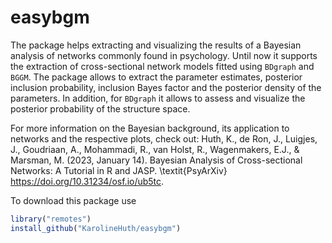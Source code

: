 # easybgm

The package helps extracting and visualizing the results of a Bayesian analysis of networks commonly found in psychology. Until now it supports the extraction of cross-sectional network models fitted using `BDgraph` and `BGGM`. The package allows to extract the parameter estimates, posterior inclusion probability, inclusion Bayes factor and the posterior density of the parameters. In addition, for `BDgraph` it allows to assess and visualize the posterior probability of the structure space. 

For more information on the Bayesian background, its application to networks and the respective plots, check out: Huth, K., de Ron, J., Luigjes, J., Goudriaan, A., Mohammadi, R., van Holst, R., Wagenmakers, E.J., \& Marsman, M. (2023, January 14). Bayesian Analysis of Cross-sectional Networks: A Tutorial in R and JASP. \textit{PsyArXiv} https://doi.org/10.31234/osf.io/ub5tc.


To download this package use

```r
library("remotes")
install_github("KarolineHuth/easybgm")
```
